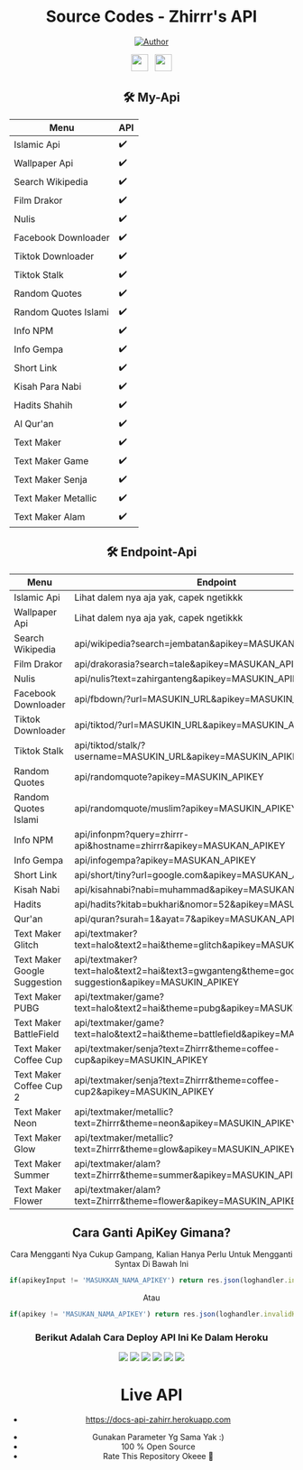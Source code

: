 <div align="center">
 
# Source Codes - Zhirrr's API
<p align="center">
<a href="https://github.com/Zhirrr"><img title="Author" src="https://img.shields.io/badge/Author-Zhirrr-orange.svg?style=for-the-badge&logo=github"></a>
</p>
<p align='center'>
   <a href="https://wa.me/6283898698875"><img height="30" src="https://c.top4top.io/p_1837yybbf0.jpeg"></a>&nbsp;&nbsp;
   <a href="https://instagram.com/zhirr_ajalah"><img height="30" src="https://raw.githubusercontent.com/TobyG74/TobyG74/main/instagram.jpg"></a>
</P>

## 🛠️ My-Api
| Menu | API | 
|------------ | ---------|
| Islamic Api | ✔️ |
| Wallpaper Api | ✔️ |
| Search Wikipedia | ✔️ |
| Film Drakor | ✔️ |
| Nulis | ✔️ |
| Facebook Downloader | ✔️ |
| Tiktok Downloader | ✔️ |
| Tiktok Stalk | ✔️ |
| Random Quotes | ✔️ |
| Random Quotes Islami | ✔️ |
| Info NPM | ✔️ |
| Info Gempa | ✔️ |
| Short Link | ✔️ |
| Kisah Para Nabi | ✔️ |
| Hadits Shahih | ✔️ |
| Al Qur'an | ✔️ |
| Text Maker | ✔️ |
| Text Maker Game | ✔️ |
| Text Maker Senja | ✔️ |
| Text Maker Metallic | ✔️ |
| Text Maker Alam | ✔️ |

## 🛠️ Endpoint-Api
| Menu | Endpoint | 
|------------ | ---------|
| Islamic Api | Lihat dalem nya aja yak, capek ngetikkk |
| Wallpaper Api | Lihat dalem nya aja yak, capek ngetikkk |
| Search Wikipedia | api/wikipedia?search=jembatan&apikey=MASUKAN_APIKEY |
| Film Drakor | api/drakorasia?search=tale&apikey=MASUKAN_APIKEY |
| Nulis | api/nulis?text=zahirganteng&apikey=MASUKIN_APIKEY |
| Facebook Downloader | api/fbdown/?url=MASUKIN_URL&apikey=MASUKIN_APIKEY |
| Tiktok Downloader | api/tiktod/?url=MASUKIN_URL&apikey=MASUKIN_APIKEY |
| Tiktok Stalk | api/tiktod/stalk/?username=MASUKIN_URL&apikey=MASUKIN_APIKEY |
| Random Quotes | api/randomquote?apikey=MASUKIN_APIKEY |
| Random Quotes Islami | api/randomquote/muslim?apikey=MASUKIN_APIKEY |
| Info NPM | api/infonpm?query=zhirrr-api&hostname=zhirrr&apikey=MASUKAN_APIKEY |
| Info Gempa | api/infogempa?apikey=MASUKAN_APIKEY |
| Short Link | api/short/tiny?url=google.com&apikey=MASUKAN_APIKEY |
| Kisah Nabi | api/kisahnabi?nabi=muhammad&apikey=MASUKAN_APIKEY |
| Hadits | api/hadits?kitab=bukhari&nomor=52&apikey=MASUKAN_APIKEY |
| Qur'an | api/quran?surah=1&ayat=7&apikey=MASUKAN_APIKEY |
| Text Maker Glitch | api/textmaker?text=halo&text2=hai&theme=glitch&apikey=MASUKIN_APIKEY |
| Text Maker Google Suggestion | api/textmaker?text=halo&text2=hai&text3=gwganteng&theme=google-suggestion&apikey=MASUKIN_APIKEY |
| Text Maker PUBG | api/textmaker/game?text=halo&text2=hai&theme=pubg&apikey=MASUKIN_APIKEY |
| Text Maker BattleField | api/textmaker/game?text=halo&text2=hai&theme=battlefield&apikey=MASUKIN_APIKEY |
| Text Maker Coffee Cup | api/textmaker/senja?text=Zhirrr&theme=coffee-cup&apikey=MASUKIN_APIKEY |
| Text Maker Coffee Cup 2 | api/textmaker/senja?text=Zhirrr&theme=coffee-cup2&apikey=MASUKIN_APIKEY |
| Text Maker Neon | api/textmaker/metallic?text=Zhirrr&theme=neon&apikey=MASUKIN_APIKEY |
| Text Maker Glow | api/textmaker/metallic?text=Zhirrr&theme=glow&apikey=MASUKIN_APIKEY |
| Text Maker Summer | api/textmaker/alam?text=Zhirrr&theme=summer&apikey=MASUKIN_APIKEY |
| Text Maker Flower | api/textmaker/alam?text=Zhirrr&theme=flower&apikey=MASUKIN_APIKEY |


## Cara Ganti ApiKey Gimana?
Cara Mengganti Nya Cukup Gampang, Kalian Hanya Perlu Untuk Mengganti Syntax Di Bawah Ini
```js
if(apikeyInput != 'MASUKKAN_NAMA_APIKEY') return res.json(loghandler.invalidKey)
```
Atau

```js
if(apikey != 'MASUKAN_NAMA_APIKEY') return res.json(loghandler.invalidKey)
```

### Berikut Adalah Cara Deploy API Ini Ke Dalam Heroku
<p align="center">
<img src="https://raw.githubusercontent.com/Zhirrr/My-SQL-Results/main/tutor/heroku/Screenshot_2021-02-23-17-47-56-969_com.android.chrome.png"/>
<img src="https://raw.githubusercontent.com/Zhirrr/My-SQL-Results/main/tutor/heroku/Screenshot_2021-02-23-17-48-56-435_com.android.chrome.png"/>
<img src="https://raw.githubusercontent.com/Zhirrr/My-SQL-Results/main/tutor/heroku/Screenshot_2021-02-23-17-49-37-427_com.android.chrome.png"/>
<img src="https://raw.githubusercontent.com/Zhirrr/My-SQL-Results/main/tutor/heroku/Screenshot_2021-02-23-17-51-08-627_com.android.chrome.png"/>
<img src="https://raw.githubusercontent.com/Zhirrr/My-SQL-Results/main/tutor/heroku/Screenshot_2021-02-23-17-51-35-141_com.android.chrome.png"/>
<img src="https://raw.githubusercontent.com/Zhirrr/My-SQL-Results/main/tutor/heroku/Screenshot_2021-02-23-17-52-12-691_com.android.chrome.png"/>
</p>

# Live API
* https://docs-api-zahirr.herokuapp.com
- Gunakan Parameter Yg Sama Yak :)
- 100 % Open Source
- Rate This Repository Okeee 🎉
